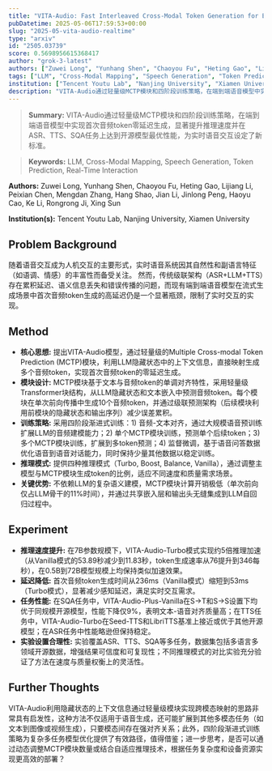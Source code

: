 ```yaml
---
title: "VITA-Audio: Fast Interleaved Cross-Modal Token Generation for Efficient Large Speech-Language Model"
pubDatetime: 2025-05-06T17:59:53+00:00
slug: "2025-05-vita-audio-realtime"
type: "arxiv"
id: "2505.03739"
score: 0.5698956615368417
author: "grok-3-latest"
authors: ["Zuwei Long", "Yunhang Shen", "Chaoyou Fu", "Heting Gao", "Lijiang Li", "Peixian Chen", "Mengdan Zhang", "Hang Shao", "Jian Li", "Jinlong Peng", "Haoyu Cao", "Ke Li", "Rongrong Ji", "Xing Sun"]
tags: ["LLM", "Cross-Modal Mapping", "Speech Generation", "Token Prediction", "Real-Time Interaction"]
institution: ["Tencent Youtu Lab", "Nanjing University", "Xiamen University"]
description: "VITA-Audio通过轻量级MCTP模块和四阶段训练策略，在端到端语音模型中实现首次音频token零延迟生成，显著提升推理速度并在ASR、TTS、SQA任务上达到开源模型最优性能，为实时语音交互设定了新标准。"
---
```


> **Summary:** VITA-Audio通过轻量级MCTP模块和四阶段训练策略，在端到端语音模型中实现首次音频token零延迟生成，显著提升推理速度并在ASR、TTS、SQA任务上达到开源模型最优性能，为实时语音交互设定了新标准。 

> **Keywords:** LLM, Cross-Modal Mapping, Speech Generation, Token Prediction, Real-Time Interaction

**Authors:** Zuwei Long, Yunhang Shen, Chaoyou Fu, Heting Gao, Lijiang Li, Peixian Chen, Mengdan Zhang, Hang Shao, Jian Li, Jinlong Peng, Haoyu Cao, Ke Li, Rongrong Ji, Xing Sun

**Institution(s):** Tencent Youtu Lab, Nanjing University, Xiamen University


## Problem Background

随着语音交互成为人机交互的主要形式，实时语音系统因其自然性和副语言特征（如语调、情感）的丰富性而备受关注。
然而，传统级联架构（ASR+LLM+TTS）存在累积延迟、语义信息丢失和错误传播的问题，而现有端到端语音模型在流式生成场景中首次音频token生成的高延迟仍是一个显著瓶颈，限制了实时交互的实现。

## Method

*   **核心思想:** 提出VITA-Audio模型，通过轻量级的Multiple Cross-modal Token Prediction (MCTP)模块，利用LLM隐藏状态中的上下文信息，直接映射生成多个音频token，实现首次音频token的零延迟生成。
*   **模块设计:** MCTP模块基于文本与音频token的单调对齐特性，采用轻量级Transformer块结构，从LLM隐藏状态和文本嵌入中预测音频token。每个模块在单次前向传播中生成10个音频token，并通过级联预测架构（后续模块利用前模块的隐藏状态和输出序列）减少误差累积。
*   **训练策略:** 采用四阶段渐进式训练：1) 音频-文本对齐，通过大规模语音预训练扩展LLM的音频建模能力；2) 单个MCTP模块训练，预测单个后续token；3) 多个MCTP模块训练，扩展到多token预测；4) 监督微调，基于语音问答数据优化语音到语音对话能力，同时保持少量其他数据以稳定训练。
*   **推理模式:** 提供四种推理模式（Turbo, Boost, Balance, Vanilla），通过调整主模型与MCTP模块生成token的比例，适应不同速度和质量需求场景。
*   **关键优势:** 不依赖LLM的复杂语义建模，MCTP模块计算开销极低（单次前向仅占LLM骨干的11%时间），并通过共享嵌入层和输出头无缝集成到LLM自回归过程中。

## Experiment

*   **推理速度提升:** 在7B参数规模下，VITA-Audio-Turbo模式实现约5倍推理加速（从Vanilla模式的53.89秒减少到11.83秒，token生成速率从76提升到346每秒），在0.5B到72B模型规模上均保持类似加速效果。
*   **延迟降低:** 首次音频token生成时间从236ms（Vanilla模式）缩短到53ms（Turbo模式），显著减少感知延迟，满足实时交互需求。
*   **任务性能:** 在SQA任务中，VITA-Audio-Plus-Vanilla在S→T和S→S设置下均优于同规模开源模型，性能下降仅9%，表明文本-语音对齐质量高；在TTS任务中，VITA-Audio-Turbo在Seed-TTS和LibriTTS基准上接近或优于其他开源模型；在ASR任务中性能略逊但保持稳定。
*   **实验设置合理性:** 实验覆盖ASR、TTS、SQA等多任务，数据集包括多语言多领域开源数据，增强结果可信度和可复现性；不同推理模式的对比实验充分验证了方法在速度与质量权衡上的灵活性。

## Further Thoughts

VITA-Audio利用隐藏状态的上下文信息通过轻量级模块实现跨模态映射的思路非常具有启发性，这种方法不仅适用于语音生成，还可能扩展到其他多模态任务（如文本到图像或视频生成），只要模态间存在强对齐关系；此外，四阶段渐进式训练策略为复杂多任务模型优化提供了有效路径，值得借鉴；进一步思考，是否可以通过动态调整MCTP模块数量或结合自适应推理技术，根据任务复杂度和设备资源实现更高效的部署？